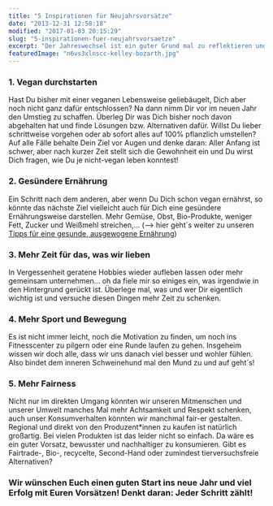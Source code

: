 ```yaml
---
title: "5 Inspirationen für Neujahrsvorsätze"
date: "2013-12-31 12:58:18"
modified: "2017-01-03 20:15:29"
slug: "5-inspirationen-fuer-neujahrsvorsaetze"
excerpt: "Der Jahreswechsel ist ein guter Grund mal zu reflektieren und sich neue Ziele zu stecken. Wer noch auf der Suche nach Neujahrsvorsätzen ist, findet hier sicher etwas Inspirierendes! "
featuredImage: "n6vs3xlnscc-kelley-bozarth.jpg"
---
```


### 1\. Vegan durchstarten

Hast Du bisher mit einer veganen Lebensweise geliebäugelt, Dich aber noch nicht ganz dafür entschlossen? Na dann nimm Dir vor im neuen Jahr den Umstieg zu schaffen. Überleg Dir was Dich bisher noch davon abgehalten hat und finde Lösungen bzw. Alternativen dafür. Willst Du lieber schrittweise vorgehen oder ab sofort alles auf 100% pflanzlich umstellen? Auf alle Fälle behalte Dein Ziel vor Augen und denke daran: Aller Anfang ist schwer, aber nach kurzer Zeit stellt sich die Gewohnheit ein und Du wirst Dich fragen, wie Du je nicht-vegan leben konntest!

### 2\. Gesündere Ernährung

Ein Schritt nach dem anderen, aber wenn Du Dich schon vegan ernährst, so könnte das nächste Ziel vielleicht auch für Dich eine gesündere Ernährungsweise darstellen. Mehr Gemüse, Obst, Bio-Produkte, weniger Fett, Zucker und Weißmehl streichen,... (--> hier geht´s weiter zu unseren [Tipps für eine gesunde, ausgewogene Ernährung](https://www.veganblatt.com/5-tipps-fettarme-ausgewogene-vegane-ernaehrung))

### 3\. Mehr Zeit für das, was wir lieben

In Vergessenheit geratene Hobbies wieder aufleben lassen oder mehr gemeinsam unternehmen... oh da fiele mir so einiges ein, was irgendwie in den Hintergrund gerückt ist. Überlege mal, was und wer Dir eigentlich wichtig ist und versuche diesen Dingen mehr Zeit zu schenken.

### 4\. Mehr Sport und Bewegung

Es ist nicht immer leicht, noch die Motivation zu finden, um noch ins Fitnesscenter zu pilgern oder eine Runde laufen zu gehen. Insgeheim wissen wir doch alle, dass wir uns danach viel besser und wohler fühlen. Also bindet dem inneren Schweinehund mal den Mund zu und auf geht´s!

### 5\. Mehr Fairness

Nicht nur im direkten Umgang könnten wir unseren Mitmenschen und unserer Umwelt manches Mal mehr Achtsamkeit und Respekt schenken, auch unser Konsumverhalten könnten wir manchmal fair-er gestalten. Regional und direkt von den Produzent\*innen zu kaufen ist natürlich großartig. Bei vielen Produkten ist das leider nicht so einfach. Da wäre es ein guter Vorsatz, bewusster und nachhaltiger zu konsumieren. Gibt es Fairtrade-, Bio-, recycelte, Second-Hand oder zumindest tierversuchsfreie Alternativen?

### Wir wünschen Euch einen guten Start ins neue Jahr und viel Erfolg mit Euren Vorsätzen! Denkt daran: Jeder Schritt zählt!
